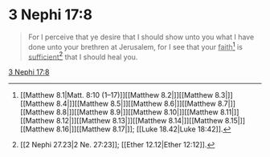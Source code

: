 # 3 Nephi 17:8

> For I perceive that ye desire that I should show unto you what I have done unto your brethren at Jerusalem, for I see that your <u>faith</u>[^a] is <u>sufficient</u>[^b] that I should heal you.

[3 Nephi 17:8](https://www.churchofjesuschrist.org/study/scriptures/bofm/3-ne/17?lang=eng&id=p8#p8)


[^a]: [[Matthew 8.1|Matt. 8:10 (1–17)]][[Matthew 8.2|]][[Matthew 8.3|]][[Matthew 8.4|]][[Matthew 8.5|]][[Matthew 8.6|]][[Matthew 8.7|]][[Matthew 8.8|]][[Matthew 8.9|]][[Matthew 8.10|]][[Matthew 8.11|]][[Matthew 8.12|]][[Matthew 8.13|]][[Matthew 8.14|]][[Matthew 8.15|]][[Matthew 8.16|]][[Matthew 8.17|]]; [[Luke 18.42|Luke 18:42]].  
[^b]: [[2 Nephi 27.23|2 Ne. 27:23]]; [[Ether 12.12|Ether 12:12]].  
